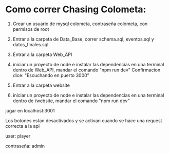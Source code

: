 # Como correr Chasing Colometa:

1. Crear un usuario de mysql colometa, contraseña colometa, con permisos de root
2. Entrar a la carpeta de Data_Base, correr schema.sql, eventos.sql y datos_finales.sql

3. Entrar a la carpeta Web_API
4. iniciar un proyecto de node e instalar las dependencias
en una terminal dentro de Web_API, mandar el comando "npm run dev"
Confirmacion dice: "Escuchando en puerto 3000"

5. Entrar a la carpeta website
6.  iniciar un proyecto de node e instalar las dependencias
en una terminal dentro de /website, mandar el comando "npm run dev"

jugar en localhost:3001

Los botones estan desactivados y se activan cuando se hace una request correcta a la api

user: player

contraseña: admin

